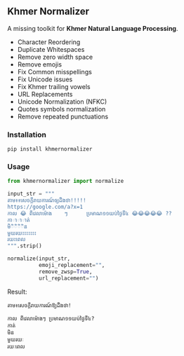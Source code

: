 ## Khmer Normalizer 

A missing toolkit for **Khmer Natural Language Processing**.

- Character Reordering
- Duplicate Whitespaces
- Remove zero width space
- Remove emojis
- Fix Common misspellings
- Fix Unicode issues
- Fix Khmer trailing vowels
- URL Replacements
- Unicode Normalization (NFKC)
- Quotes symbols normalization
- Remove repeated punctuations

### Installation

```shell
pip install khmernormalizer
```

### Usage

```python
from khmernormalizer import normalize

input_str = """
តាម៖៖​សេចក្តី​រាយ​ការណ៍​​ឲ្យ​ដឹង​ថា!!!!!
https://google.com/a?x=1
កាល 😂 ពីវេលាម៉ោង    ៗ      ប្រមាណ១១យប់ថ្ងៃទី៤ 😂😂😂😂😂 ??
កាាាាត់
មិិិិិន 
មួយរយះះះះះះះ
រយះពេល
""".strip()

normalize(input_str, 
          emoji_replacement="", 
          remove_zwsp=True, 
          url_replacement="")
```

Result:
```
តាម៖សេចក្តីរាយការណ៍ឱ្យដឹងថា!

កាល ពីវេលាម៉ោងៗ ប្រមាណ១១យប់ថ្ងៃទី៤?
កាត់
មិន 
មួយរយៈ
រយៈពេល
```
